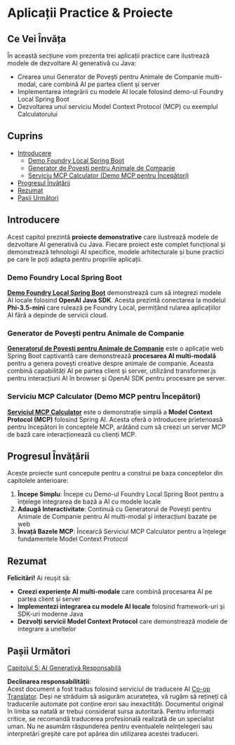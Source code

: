 <!--
CO_OP_TRANSLATOR_METADATA:
{
  "original_hash": "d45b8e2291ab1357592c904c103cbc81",
  "translation_date": "2025-07-28T11:10:45+00:00",
  "source_file": "04-PracticalSamples/README.md",
  "language_code": "ro"
}
-->
# Aplicații Practice & Proiecte

## Ce Vei Învăța
În această secțiune vom prezenta trei aplicații practice care ilustrează modele de dezvoltare AI generativă cu Java:
- Crearea unui Generator de Povești pentru Animale de Companie multi-modal, care combină AI pe partea client și server
- Implementarea integrării cu modele AI locale folosind demo-ul Foundry Local Spring Boot
- Dezvoltarea unui serviciu Model Context Protocol (MCP) cu exemplul Calculatorului

## Cuprins

- [Introducere](../../../04-PracticalSamples)
  - [Demo Foundry Local Spring Boot](../../../04-PracticalSamples)
  - [Generator de Povești pentru Animale de Companie](../../../04-PracticalSamples)
  - [Serviciu MCP Calculator (Demo MCP pentru Începători)](../../../04-PracticalSamples)
- [Progresul Învățării](../../../04-PracticalSamples)
- [Rezumat](../../../04-PracticalSamples)
- [Pașii Următori](../../../04-PracticalSamples)

## Introducere

Acest capitol prezintă **proiecte demonstrative** care ilustrează modele de dezvoltare AI generativă cu Java. Fiecare proiect este complet funcțional și demonstrează tehnologii AI specifice, modele arhitecturale și bune practici pe care le poți adapta pentru propriile aplicații.

### Demo Foundry Local Spring Boot

**[Demo Foundry Local Spring Boot](foundrylocal/README.md)** demonstrează cum să integrezi modele AI locale folosind **OpenAI Java SDK**. Acesta prezintă conectarea la modelul **Phi-3.5-mini** care rulează pe Foundry Local, permițând rularea aplicațiilor AI fără a depinde de servicii cloud.

### Generator de Povești pentru Animale de Companie

**[Generatorul de Povești pentru Animale de Companie](petstory/README.md)** este o aplicație web Spring Boot captivantă care demonstrează **procesarea AI multi-modală** pentru a genera povești creative despre animale de companie. Aceasta combină capabilități AI pe partea client și server, utilizând transformer.js pentru interacțiuni AI în browser și OpenAI SDK pentru procesare pe server.

### Serviciu MCP Calculator (Demo MCP pentru Începători)

**[Serviciul MCP Calculator](calculator/README.md)** este o demonstrație simplă a **Model Context Protocol (MCP)** folosind Spring AI. Acesta oferă o introducere prietenoasă pentru începători în conceptele MCP, arătând cum să creezi un server MCP de bază care interacționează cu clienți MCP.

## Progresul Învățării

Aceste proiecte sunt concepute pentru a construi pe baza conceptelor din capitolele anterioare:

1. **Începe Simplu**: Începe cu Demo-ul Foundry Local Spring Boot pentru a înțelege integrarea de bază a AI cu modele locale
2. **Adaugă Interactivitate**: Continuă cu Generatorul de Povești pentru Animale de Companie pentru AI multi-modal și interacțiuni bazate pe web
3. **Învață Bazele MCP**: Încearcă Serviciul MCP Calculator pentru a înțelege fundamentele Model Context Protocol

## Rezumat

**Felicitări!** Ai reușit să:

- **Creezi experiențe AI multi-modale** care combină procesarea AI pe partea client și server
- **Implementezi integrarea cu modele AI locale** folosind framework-uri și SDK-uri moderne Java
- **Dezvolți servicii Model Context Protocol** care demonstrează modele de integrare a uneltelor

## Pașii Următori

[Capitolul 5: AI Generativă Responsabilă](../05-ResponsibleGenAI/README.md)

**Declinarea responsabilității**:  
Acest document a fost tradus folosind serviciul de traducere AI [Co-op Translator](https://github.com/Azure/co-op-translator). Deși ne străduim să asigurăm acuratețea, vă rugăm să rețineți că traducerile automate pot conține erori sau inexactități. Documentul original în limba sa natală ar trebui considerat sursa autoritară. Pentru informații critice, se recomandă traducerea profesională realizată de un specialist uman. Nu ne asumăm răspunderea pentru eventualele neînțelegeri sau interpretări greșite care pot apărea din utilizarea acestei traduceri.
